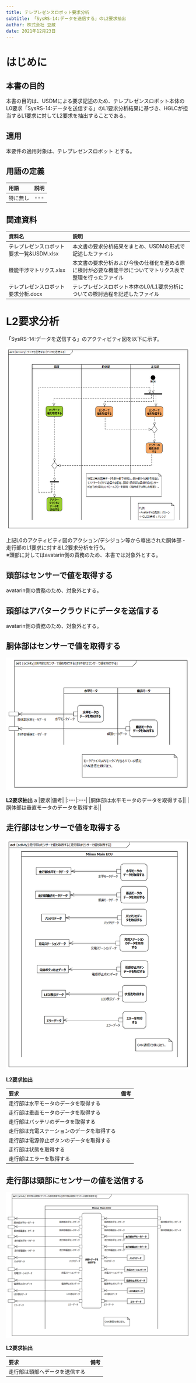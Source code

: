 ```yaml
---
title: テレプレゼンスロボット要求分析
subtitle: 「SysRS-14:データを送信する」のL2要求抽出
author: 株式会社 豆蔵
date: 2021年12月23日
---
```

<!-- ↑表紙ページのための情報 -->

<div style="page-break-before:always"></div>

# はじめに

## 本書の目的

本書の目的は、USDMによる要求記述のため、テレプレゼンスロボット本体のL0要求「SysRS-14:データを送信する」のL1要求分析結果に基づき、HGLCが担当するL1要求に対してL2要求を抽出することである。

## 適用

本要件の適用対象は、テレプレゼンスロボット とする。

## 用語の定義

|用語|説明|
|:---|:---|
|特に無し|---|

## 関連資料

|資料名|説明|
|:---|:---|
|テレプレゼンスロボット要求一覧&USDM.xlsx|本文書の要求分析結果をまとめ、USDMの形式で記述したファイル|
|機能干渉マトリクス.xlsx|本文書の要求分析および今後の仕様化を進める際に検討が必要な機能干渉についてマトリクス表で整理を行ったファイル|
|テレプレゼンスロボット要求分析.docx|テレプレゼンスロボット本体のL0/L1要求分析についての検討過程を記述したファイル|


<div style="page-break-before:always"></div>

# L2要求分析

「SysRS-14:データを送信する」のアクティビティ図を以下に示す。



![](.images/activity/send_data.png)

上記L0のアクティビティ図のアクション/デシジョン等から導出された胴体部・走行部のL1要求に対するL2要求分析を行う。  
※頭部に対してはavatarin側の責務のため、本書では対象外とする。

<div style="page-break-before:always"></div>

## 頭部はセンサーで値を取得する

avatarin側の責務のため、対象外とする。

<div style="page-break-before:always"></div>

## 頭部はアバタークラウドにデータを送信する

avatarin側の責務のため、対象外とする。

<div style="page-break-before:always"></div>

## 胴体部はセンサーで値を取得する

![](.images/activity/send_data/body-act01.png)

**L2要求抽出**
a
|要求|備考|
|:---|:---|
|胴体部は水平モータのデータを取得する||
|胴体部は垂直モータのデータを取得する||

<div style="page-break-before:always"></div>

## 走行部はセンサーで値を取得する

![](.images/activity/send_data/act01.png)

**L2要求抽出**

|要求|備考|
|:---|:---|
|走行部は水平モータのデータを取得する||
|走行部は垂直モータのデータを取得する||
|走行部はバッテリのデータを取得する||
|走行部は充電ステーションのデータを取得する||
|走行部は電源停止ボタンのデータを取得する||
|走行部は状態を取得する||
|走行部はエラーを取得する||

<div style="page-break-before:always"></div>

## 走行部は頭部にセンサーの値を送信する

![](.images/activity/send_data/act02.png)

**L2要求抽出**

|要求|備考|
|:---|:---|
|走行部は頭部へデータを送信する||


